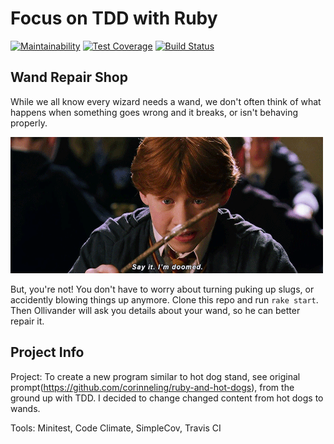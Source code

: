 # Focus on TDD with Ruby
[![Maintainability](https://api.codeclimate.com/v1/badges/ee886d2c2e788c602d07/maintainability)](https://codeclimate.com/github/corinneling/wand-shop/maintainability)
[![Test Coverage](https://api.codeclimate.com/v1/badges/ee886d2c2e788c602d07/test_coverage)](https://codeclimate.com/github/corinneling/wand-shop/test_coverage)
[![Build Status](https://travis-ci.org/corinneling/wand-shop.svg?branch=master)](https://travis-ci.org/corinneling/wand-shop)

## Wand Repair Shop

While we all know every wizard needs a wand, we don't often think of what happens when something goes wrong and it breaks, or isn't behaving properly.

![Ron](/ollivanders/ronald.gif)

But, you're not! You don't have to worry about turning puking up slugs, or accidently blowing things up anymore. Clone this repo and run `rake start`. Then Ollivander will ask you details about your wand, so he can better repair it.

## Project Info

Project: To create a new program similar to hot dog stand, see original prompt(https://github.com/corinneling/ruby-and-hot-dogs), from the ground up with TDD. I decided to change changed content from hot dogs to wands.

Tools: Minitest, Code Climate, SimpleCov, Travis CI
